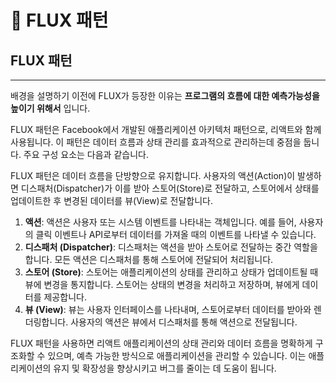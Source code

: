 # 🚝 FLUX 패턴

## FLUX 패턴

---

배경을 설명하기 이전에 FLUX가 등장한 이유는 **프로그램의 흐름에 대한 예측가능성을 높이기 위해서** 입니다.

FLUX 패턴은 Facebook에서 개발된 애플리케이션 아키텍처 패턴으로, 리액트와 함께 사용됩니다. 이 패턴은 데이터 흐름과 상태 관리를 효과적으로 관리하는데 중점을 둡니다. 주요 구성 요소는 다음과 같습니다.

FLUX 패턴은 데이터 흐름을 단방향으로 유지합니다. 사용자의 액션(Action)이 발생하면 디스패처(Dispatcher)가 이를 받아 스토어(Store)로 전달하고, 스토어에서 상태를 업데이트한 후 변경된 데이터를 뷰(View)로 전달합니다.

1. **액션**: 액션은 사용자 또는 시스템 이벤트를 나타내는 객체입니다. 예를 들어, 사용자의 클릭 이벤트나 API로부터 데이터를 가져올 때의 이벤트를 나타낼 수 있습니다.
2. **디스패처 (Dispatcher)**: 디스패처는 액션을 받아 스토어로 전달하는 중간 역할을 합니다. 모든 액션은 디스패처를 통해 스토어에 전달되어 처리됩니다.
3. **스토어 (Store)**: 스토어는 애플리케이션의 상태를 관리하고 상태가 업데이트될 때 뷰에 변경을 통지합니다. 스토어는 상태의 변경을 처리하고 저장하며, 뷰에게 데이터를 제공합니다.
4. **뷰 (View)**: 뷰는 사용자 인터페이스를 나타내며, 스토어로부터 데이터를 받아와 렌더링합니다. 사용자의 액션은 뷰에서 디스패처를 통해 액션으로 전달됩니다.

FLUX 패턴을 사용하면 리액트 애플리케이션의 상태 관리와 데이터 흐름을 명확하게 구조화할 수 있으며, 예측 가능한 방식으로 애플리케이션을 관리할 수 있습니다. 이는 애플리케이션의 유지 및 확장성을 향상시키고 버그를 줄이는 데 도움이 됩니다.
